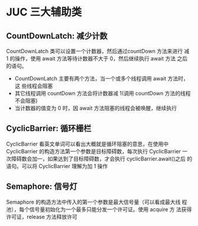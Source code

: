 # JUC 三大辅助类


## CountDownLatch: 减少计数
CountDownLatch 类可以设置一个计数器，然后通过countDown 方法来进行 减 1 的操作，使用 await 方法等待计数器不大于 0，然后继续执行 await 方法 之后的语句。

- CountDownLatch 主要有两个方法，当一个或多个线程调用 await 方法时，这 些线程会阻塞
- 其它线程调用 countDown 方法会将计数器减 1(调用 countDown 方法的线程 不会阻塞)
- 当计数器的值变为 0 时，因 await 方法阻塞的线程会被唤醒，继续执行
## CyclicBarrier: 循环栅栏
CyclicBarrier 看英文单词可以看出大概就是循环阻塞的意思，在使用中 CyclicBarrier 的构造方法第一个参数是目标障碍数，每次执行 CyclicBarrier 一 次障碍数会加一，如果达到了目标障碍数，才会执行 cyclicBarrier.await()之后 的语句。可以将 CyclicBarrier 理解为加 1 操作
## Semaphore: 信号灯
Semaphore 的构造方法中传入的第一个参数是最大信号量（可以看成最大线 程池），每个信号量初始化为一个最多只能分发一个许可证。使用 acquire 方 法获得许可证，release 方法释放许可